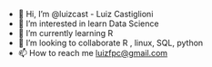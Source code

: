 - 👋 Hi, I’m @luizcast - Luiz Castiglioni
- 👀 I’m interested in learn Data Science
- 🌱 I’m currently learning R
- 💞️ I’m looking to collaborate R , linux, SQL, python
- 📫 How to reach me luizfpc@gmail.com

<!---
luizcast/luizcast is a ✨ special ✨ repository because its `README.md` (this file) appears on your GitHub profile.
You can click the Preview link to take a look at your changes.
--->
